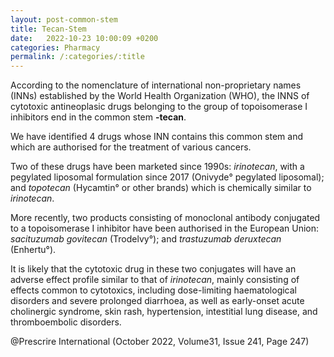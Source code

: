 ```yaml
---
layout: post-common-stem
title: Tecan-Stem
date:   2022-10-23 10:00:09 +0200
categories: Pharmacy
permalink: /:categories/:title
---
```

According to the nomenclature of international non-proprietary names (INNs) established by the World Health Organization (WHO), the INNS of cytotoxic antineoplasic drugs belonging to the group of topoisomerase I inhibitors end in the common stem **-tecan**.

We have identified 4 drugs whose INN contains this common stem and which are authorised for the treatment of various cancers.

Two of these drugs have been marketed since 1990s: *irinotecan*, with a pegylated liposomal formulation since 2017 (Onivyde° pegylated liposomal); and *topotecan* (Hycamtin° or other brands) which is chemically similar to *irinotecan*.

More recently, two products consisting of monoclonal antibody conjugated to a topoisomerase I inhibitor have been authorised in the European Union: *sacituzumab govitecan* (Trodelvy°); and *trastuzumab deruxtecan* (Enhertu°).

It is likely that the cytotoxic drug in these two conjugates will have an adverse effect profile similar to that of *irinotecan*, mainly consisting of effects common to cytotoxics, including dose-limiting haematological disorders and severe prolonged diarrhoea, as well as early-onset acute cholinergic syndrome, skin rash, hypertension, intestitial lung disease, and thromboembolic disorders.

@Prescrire International (October 2022, Volume31, Issue 241, Page 247)